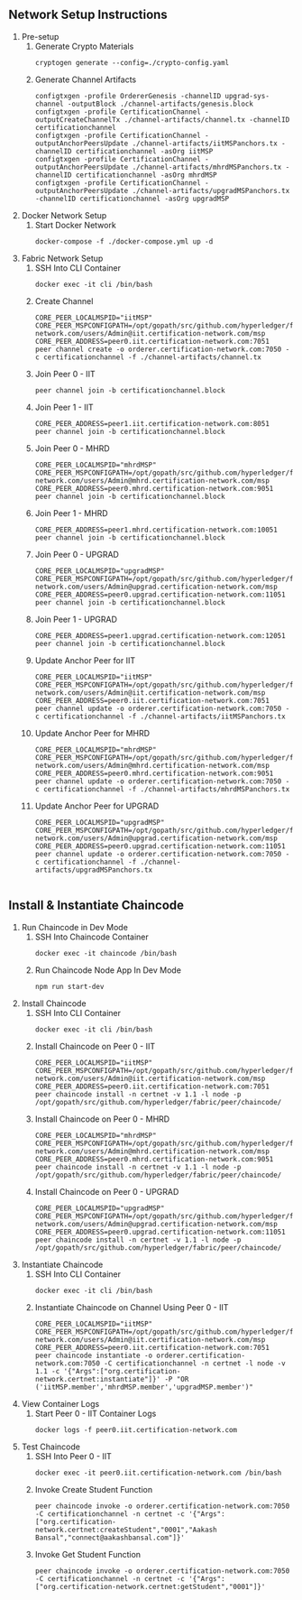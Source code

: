 ## Network Setup Instructions

1. Pre-setup
    1. Generate Crypto Materials
		```console
        cryptogen generate --config=./crypto-config.yaml
	
	2. Generate Channel Artifacts
	    ```console
        configtxgen -profile OrdererGenesis -channelID upgrad-sys-channel -outputBlock ./channel-artifacts/genesis.block
        configtxgen -profile CertificationChannel -outputCreateChannelTx ./channel-artifacts/channel.tx -channelID certificationchannel
	    configtxgen -profile CertificationChannel -outputAnchorPeersUpdate ./channel-artifacts/iitMSPanchors.tx -channelID certificationchannel -asOrg iitMSP
	    configtxgen -profile CertificationChannel -outputAnchorPeersUpdate ./channel-artifacts/mhrdMSPanchors.tx -channelID certificationchannel -asOrg mhrdMSP
	    configtxgen -profile CertificationChannel -outputAnchorPeersUpdate ./channel-artifacts/upgradMSPanchors.tx -channelID certificationchannel -asOrg upgradMSP

2. Docker Network Setup
	1. Start Docker Network
	    ```console
        docker-compose -f ./docker-compose.yml up -d

3. Fabric Network Setup
	1. SSH Into CLI Container
	    ```console
        docker exec -it cli /bin/bash
	2. Create Channel
	    ```console
        CORE_PEER_LOCALMSPID="iitMSP"
		CORE_PEER_MSPCONFIGPATH=/opt/gopath/src/github.com/hyperledger/fabric/peer/crypto/peerOrganizations/iit.certification-network.com/users/Admin@iit.certification-network.com/msp
		CORE_PEER_ADDRESS=peer0.iit.certification-network.com:7051
		peer channel create -o orderer.certification-network.com:7050 -c certificationchannel -f ./channel-artifacts/channel.tx
	3. Join Peer 0 - IIT
		```console
        peer channel join -b certificationchannel.block
	4. Join Peer 1 - IIT
        ```console
        CORE_PEER_ADDRESS=peer1.iit.certification-network.com:8051
        peer channel join -b certificationchannel.block
    5. Join Peer 0 - MHRD
        ```console
        CORE_PEER_LOCALMSPID="mhrdMSP"
        CORE_PEER_MSPCONFIGPATH=/opt/gopath/src/github.com/hyperledger/fabric/peer/crypto/peerOrganizations/mhrd.certification-network.com/users/Admin@mhrd.certification-network.com/msp
        CORE_PEER_ADDRESS=peer0.mhrd.certification-network.com:9051
        peer channel join -b certificationchannel.block
    6. Join Peer 1 - MHRD
        ```console
        CORE_PEER_ADDRESS=peer1.mhrd.certification-network.com:10051
        peer channel join -b certificationchannel.block
    7. Join Peer 0 - UPGRAD
        ```console
        CORE_PEER_LOCALMSPID="upgradMSP"
        CORE_PEER_MSPCONFIGPATH=/opt/gopath/src/github.com/hyperledger/fabric/peer/crypto/peerOrganizations/upgrad.certification-network.com/users/Admin@upgrad.certification-network.com/msp
        CORE_PEER_ADDRESS=peer0.upgrad.certification-network.com:11051
        peer channel join -b certificationchannel.block
    8. Join Peer 1 - UPGRAD
        ```console
        CORE_PEER_ADDRESS=peer1.upgrad.certification-network.com:12051
        peer channel join -b certificationchannel.block
    9. Update Anchor Peer for IIT
        ```console
        CORE_PEER_LOCALMSPID="iitMSP"
        CORE_PEER_MSPCONFIGPATH=/opt/gopath/src/github.com/hyperledger/fabric/peer/crypto/peerOrganizations/iit.certification-network.com/users/Admin@iit.certification-network.com/msp
        CORE_PEER_ADDRESS=peer0.iit.certification-network.com:7051
        peer channel update -o orderer.certification-network.com:7050 -c certificationchannel -f ./channel-artifacts/iitMSPanchors.tx
    10. Update Anchor Peer for MHRD
        ```console
        CORE_PEER_LOCALMSPID="mhrdMSP"
        CORE_PEER_MSPCONFIGPATH=/opt/gopath/src/github.com/hyperledger/fabric/peer/crypto/peerOrganizations/mhrd.certification-network.com/users/Admin@mhrd.certification-network.com/msp
        CORE_PEER_ADDRESS=peer0.mhrd.certification-network.com:9051
        peer channel update -o orderer.certification-network.com:7050 -c certificationchannel -f ./channel-artifacts/mhrdMSPanchors.tx
    11. Update Anchor Peer for UPGRAD
        ```console
        CORE_PEER_LOCALMSPID="upgradMSP"
        CORE_PEER_MSPCONFIGPATH=/opt/gopath/src/github.com/hyperledger/fabric/peer/crypto/peerOrganizations/upgrad.certification-network.com/users/Admin@upgrad.certification-network.com/msp
        CORE_PEER_ADDRESS=peer0.upgrad.certification-network.com:11051
        peer channel update -o orderer.certification-network.com:7050 -c certificationchannel -f ./channel-artifacts/upgradMSPanchors.tx


## Install & Instantiate Chaincode

1. Run Chaincode in Dev Mode
	1. SSH Into Chaincode Container
	    ```console
    	docker exec -it chaincode /bin/bash
    2. Run Chaincode Node App In Dev Mode
        ```console
        npm run start-dev

2. Install Chaincode
	1. SSH Into CLI Container
		```console
		docker exec -it cli /bin/bash
	2. Install Chaincode on Peer 0 - IIT
	    ```console
		CORE_PEER_LOCALMSPID="iitMSP"
        CORE_PEER_MSPCONFIGPATH=/opt/gopath/src/github.com/hyperledger/fabric/peer/crypto/peerOrganizations/iit.certification-network.com/users/Admin@iit.certification-network.com/msp
        CORE_PEER_ADDRESS=peer0.iit.certification-network.com:7051
        peer chaincode install -n certnet -v 1.1 -l node -p /opt/gopath/src/github.com/hyperledger/fabric/peer/chaincode/
    3. Install Chaincode on Peer 0 - MHRD
        ```console
        CORE_PEER_LOCALMSPID="mhrdMSP"
        CORE_PEER_MSPCONFIGPATH=/opt/gopath/src/github.com/hyperledger/fabric/peer/crypto/peerOrganizations/mhrd.certification-network.com/users/Admin@mhrd.certification-network.com/msp
        CORE_PEER_ADDRESS=peer0.mhrd.certification-network.com:9051
        peer chaincode install -n certnet -v 1.1 -l node -p /opt/gopath/src/github.com/hyperledger/fabric/peer/chaincode/
    4. Install Chaincode on Peer 0 - UPGRAD
        ```console
        CORE_PEER_LOCALMSPID="upgradMSP"
        CORE_PEER_MSPCONFIGPATH=/opt/gopath/src/github.com/hyperledger/fabric/peer/crypto/peerOrganizations/upgrad.certification-network.com/users/Admin@upgrad.certification-network.com/msp
        CORE_PEER_ADDRESS=peer0.upgrad.certification-network.com:11051
        peer chaincode install -n certnet -v 1.1 -l node -p /opt/gopath/src/github.com/hyperledger/fabric/peer/chaincode/

3. Instantiate Chaincode
	1. SSH Into CLI Container
		```console
		docker exec -it cli /bin/bash
	2. Instantiate Chaincode on Channel Using Peer 0 - IIT
		```console
		CORE_PEER_LOCALMSPID="iitMSP"
        CORE_PEER_MSPCONFIGPATH=/opt/gopath/src/github.com/hyperledger/fabric/peer/crypto/peerOrganizations/iit.certification-network.com/users/Admin@iit.certification-network.com/msp
        CORE_PEER_ADDRESS=peer0.iit.certification-network.com:7051
        peer chaincode instantiate -o orderer.certification-network.com:7050 -C certificationchannel -n certnet -l node -v 1.1 -c '{"Args":["org.certification-network.certnet:instantiate"]}' -P "OR ('iitMSP.member','mhrdMSP.member','upgradMSP.member')"

4. View Container Logs
	1. Start Peer 0 - IIT Container Logs
	    ```console
		docker logs -f peer0.iit.certification-network.com

5. Test Chaincode
	1. SSH Into Peer 0 - IIT
	    ```console
		docker exec -it peer0.iit.certification-network.com /bin/bash
	2. Invoke Create Student Function
	    ```console
		peer chaincode invoke -o orderer.certification-network.com:7050 -C certificationchannel -n certnet -c '{"Args":["org.certification-network.certnet:createStudent","0001","Aakash Bansal","connect@aakashbansal.com"]}'
	3. Invoke Get Student Function
	    ```console
		peer chaincode invoke -o orderer.certification-network.com:7050 -C certificationchannel -n certnet -c '{"Args":["org.certification-network.certnet:getStudent","0001"]}'
